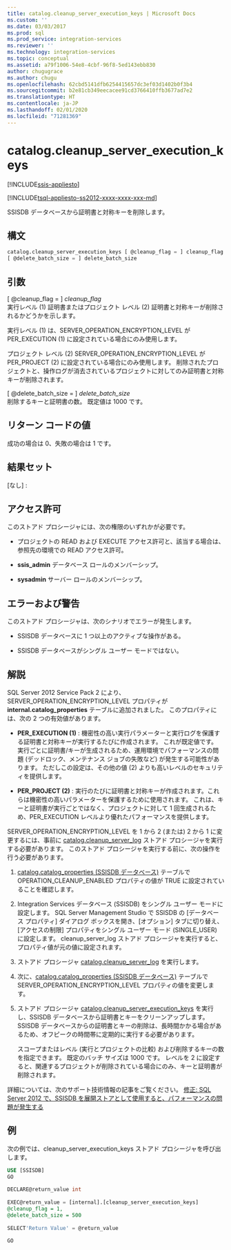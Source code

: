 ```yaml
---
title: catalog.cleanup_server_execution_keys | Microsoft Docs
ms.custom: ''
ms.date: 03/03/2017
ms.prod: sql
ms.prod_service: integration-services
ms.reviewer: ''
ms.technology: integration-services
ms.topic: conceptual
ms.assetid: a79f1006-54e8-4cbf-96f8-5ed143ebb830
author: chugugrace
ms.author: chugu
ms.openlocfilehash: 62cbd5141dfb6254415657dc3ef03d1402b0f3b4
ms.sourcegitcommit: b2e81cb349eecacee91cd3766410ffb3677ad7e2
ms.translationtype: HT
ms.contentlocale: ja-JP
ms.lasthandoff: 02/01/2020
ms.locfileid: "71281369"
---
```

# <a name="catalogcleanup_server_execution_keys"></a>catalog.cleanup_server_execution_keys 

[!INCLUDE[ssis-appliesto](../../includes/ssis-appliesto-ssvrpluslinux-asdb-asdw-xxx.md)]


[!INCLUDE[tsql-appliesto-ss2012-xxxx-xxxx-xxx-md](../../includes/tsql-appliesto-ss2012-xxxx-xxxx-xxx-md.md)]

  SSISDB データベースから証明書と対称キーを削除します。  
  
## <a name="syntax"></a>構文  
  
```sql
catalog.cleanup_server_execution_keys [ @cleanup_flag = ] cleanup_flag ,  
[ @delete_batch_size = ] delete_batch_size  
```  
  
## <a name="arguments"></a>引数  
 [ @cleanup_flag = ] *cleanup_flag*  
 実行レベル (1) 証明書またはプロジェクト レベル (2) 証明書と対称キーが削除されるかどうかを示します。  
  
 実行レベル (1) は、SERVER_OPERATION_ENCRYPTION_LEVEL が PER_EXECUTION (1) に設定されている場合にのみ使用します。  
  
 プロジェクト レベル (2) SERVER_OPERATION_ENCRYPTION_LEVEL が PER_PROJECT (2) に設定されている場合にのみ使用します。 削除されたプロジェクトと、操作ログが消去されているプロジェクトに対してのみ証明書と対称キーが削除されます。  
  
 [ @delete_batch_size = ] *delete_batch_size*  
 削除するキーと証明書の数。 既定値は 1000 です。  
  
## <a name="return-code-values"></a>リターン コードの値  
 成功の場合は 0、失敗の場合は 1 です。  
  
## <a name="result-sets"></a>結果セット  
 [なし] :  
  
## <a name="permissions"></a>アクセス許可  
 このストアド プロシージャには、次の権限のいずれかが必要です。  
  
-   プロジェクトの READ および EXECUTE アクセス許可と、該当する場合は、参照先の環境での READ アクセス許可。  
  
-   **ssis_admin** データベース ロールのメンバーシップ。  
  
-   **sysadmin** サーバー ロールのメンバーシップ。  
  
## <a name="errors-and-warnings"></a>エラーおよび警告  
 このストアド プロシージャは、次のシナリオでエラーが発生します。  
  
-   SSISDB データベースに 1 つ以上のアクティブな操作がある。  
  
-   SSISDB データベースがシングル ユーザー モードではない。  
  
## <a name="remarks"></a>解説  
 SQL Server 2012 Service Pack 2 により、SERVER_OPERATION_ENCRYPTION_LEVEL プロパティが **internal.catalog_properties** テーブルに追加されました。 このプロパティには、次の 2 つの有効値があります。  
  
-   **PER_EXECUTION (1)** : 機密性の高い実行パラメーターと実行ログを保護する証明書と対称キーが実行するたびに作成されます。 これが既定値です。 実行ごとに証明書/キーが生成されるため、運用環境でパフォーマンスの問題 (デッドロック、メンテナンス ジョブの失敗など) が発生する可能性があります。 ただしこの設定は、その他の値 (2) よりも高いレベルのセキュリティを提供します。  
  
-   **PER_PROJECT (2)** : 実行のたびに証明書と対称キーが作成されます。これらは機密性の高いパラメーターを保護するために使用されます。 これは、キーと証明書が実行ごとではなく、プロジェクトに対して 1 回生成されるため、PER_EXECUTION レベルより優れたパフォーマンスを提供します。  
  
 SERVER_OPERATION_ENCRYPTION_LEVEL を 1 から 2 (または) 2 から 1 に変更するには、事前に [catalog.cleanup_server_log](../../integration-services/system-stored-procedures/catalog-cleanup-server-log.md) ストアド プロシージャを実行する必要があります。 このストアド プロシージャを実行する前に、次の操作を行う必要があります。  
  
1.  [catalog.catalog_properties &#40;SSISDB データベース&#41;](../../integration-services/system-views/catalog-catalog-properties-ssisdb-database.md) テーブルで OPERATION_CLEANUP_ENABLED プロパティの値が TRUE に設定されていることを確認します。  
  
2.  Integration Services データベース (SSISDB) をシングル ユーザー モードに設定します。 SQL Server Management Studio で SSISDB の [データベース プロパティ] ダイアログ ボックスを開き、[オプション] タブに切り替え、[アクセスの制限] プロパティをシングル ユーザー モード (SINGLE_USER) に設定します。 cleanup_server_log ストアド プロシージャを実行すると、プロパティ値が元の値に設定されます。  
  
3.  ストアド プロシージャ [catalog.cleanup_server_log](../../integration-services/system-stored-procedures/catalog-cleanup-server-log.md) を実行します。  
  
4.  次に、[catalog.catalog_properties &#40;SSISDB データベース&#41;](../../integration-services/system-views/catalog-catalog-properties-ssisdb-database.md) テーブルで SERVER_OPERATION_ENCRYPTION_LEVEL プロパティの値を変更します。  
  
5.  ストアド プロシージャ [catalog.cleanup_server_execution_keys](../../integration-services/system-stored-procedures/catalog-cleanup-server-execution-keys.md) を実行し、SSISDB データベースから証明書とキーをクリーンアップします。 SSISDB データベースからの証明書とキーの削除は、長時間かかる場合があるため、オフピークの時間帯に定期的に実行する必要があります。  
  
     スコープまたはレベル (実行とプロジェクトの比較) および削除するキーの数を指定できます。 既定のバッチ サイズは 1000 です。 レベルを 2 に設定すると、関連するプロジェクトが削除されている場合にのみ、キーと証明書が削除されます。  
  
 詳細については、次のサポート技術情報の記事をご覧ください。 [修正: SQL Server 2012 で、SSISDB を展開ストアとして使用すると、パフォーマンスの問題が発生する](https://support.microsoft.com/kb/2972285)  
  
## <a name="example"></a>例  
 次の例では、cleanup_server_execution_keys ストアド プロシージャを呼び出します。  
  
```sql  
USE [SSISDB]  
GO  
  
DECLARE@return_value int  
  
EXEC@return_value = [internal].[cleanup_server_execution_keys]  
@cleanup_flag = 1,  
@delete_batch_size = 500  
  
SELECT'Return Value' = @return_value  
  
GO  
```  
  
  
